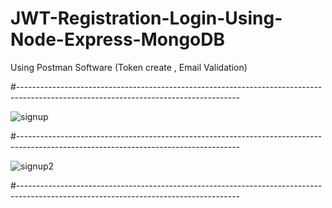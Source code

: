 # JWT-Registration-Login-Using-Node-Express-MongoDB
Using Postman Software (Token create , Email Validation)

#-------------------------------------------------------------------------------------------------------------------------------------

![signup](https://user-images.githubusercontent.com/54984550/67183901-5e42e680-f404-11e9-92af-6c2d1d5569a0.PNG)

#-------------------------------------------------------------------------------------------------------------------------------------

![signup2](https://user-images.githubusercontent.com/54984550/67184009-8df1ee80-f404-11e9-996b-75d0692eaa4b.PNG)

#-------------------------------------------------------------------------------------------------------------------------------------

